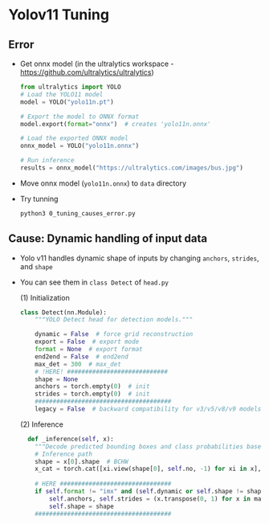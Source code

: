 # Yolov11 Tuning

## Error
* Get onnx model (in the ultralytics workspace - https://github.com/ultralytics/ultralytics)
  ```python
  from ultralytics import YOLO
  # Load the YOLO11 model
  model = YOLO("yolo11n.pt")

  # Export the model to ONNX format
  model.export(format="onnx")  # creates 'yolo11n.onnx'

  # Load the exported ONNX model
  onnx_model = YOLO("yolo11n.onnx")

  # Run inference
  results = onnx_model("https://ultralytics.com/images/bus.jpg")
  ```

* Move onnx model (`yolo11n.onnx`) to `data` directory

* Try tunning 
  ```bash
  python3 0_tuning_causes_error.py
  ```


## Cause: Dynamic handling of input data

* Yolo v11 handles dynamic shape of inputs by changing `anchors`, `strides`, and `shape`
* You can see them in `class Detect` of `head.py`
  
  (1) Initialization
    ```python
    class Detect(nn.Module):
        """YOLO Detect head for detection models."""
    
        dynamic = False  # force grid reconstruction
        export = False  # export mode
        format = None  # export format
        end2end = False  # end2end
        max_det = 300  # max_det
        # !HERE! ############################
        shape = None
        anchors = torch.empty(0)  # init  
        strides = torch.empty(0)  # init
        ######################################
        legacy = False  # backward compatibility for v3/v5/v8/v9 models
    ```

  (2) Inference
    ```python
      def _inference(self, x):
        """Decode predicted bounding boxes and class probabilities based on multiple-level feature maps."""
        # Inference path
        shape = x[0].shape  # BCHW
        x_cat = torch.cat([xi.view(shape[0], self.no, -1) for xi in x], 2)
        
        # HERE ###############################
        if self.format != "imx" and (self.dynamic or self.shape != shape):
            self.anchors, self.strides = (x.transpose(0, 1) for x in make_anchors(x, self.stride, 0.5))
            self.shape = shape
        ######################################
    ```

